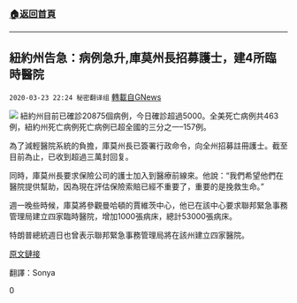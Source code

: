 ###  [:house:返回首頁](https://github.com/ourhimalayas/txt)
---

## 紐約州告急：病例急升,庫莫州長招募護士，建4所臨時醫院
`2020-03-23 22:24 秘密翻译组` [轉載自GNews](https://gnews.org/zh-hant/149990/)

![](https://s3-ap-northeast-1.amazonaws.com/news.guo.offload.media/wp-content/uploads/2020/03/23222237/FF625C7A-0EC7-458B-AA8D-27FB8F749825.png)
紐約州目前已確診20875個病例，今日確診超過5000。全美死亡病例共463例，紐約州死亡病例死亡病例已超全國的三分之一–157例。

為了減輕醫院系統的負擔，庫莫州長已簽署行政命令，向全州招募註冊護士。截至目前為止，已收到超過三萬封回复。

同時，庫莫州長要求保險公司的護士加入到醫療前線來。他說：“我們希望他們在醫院提供幫助，因為現在評估保險索賠已經不重要了，重要的是挽救生命。”

週一晚些時候，庫莫將參觀曼哈頓的賈維茨中心，他已在該中心要求聯邦緊急事務管理局建立四家臨時醫院，增加1000張病床，總計53000張病床。

特朗普總統週日也曾表示聯邦緊急事務管理局將在該州建立四家醫院。

[原文鏈接](https://nypost.com/2020/03/23/coronavirus-cases-top-20000-in-new-york-state-with-12000-in-nyc/)

翻譯：Sonya

0
